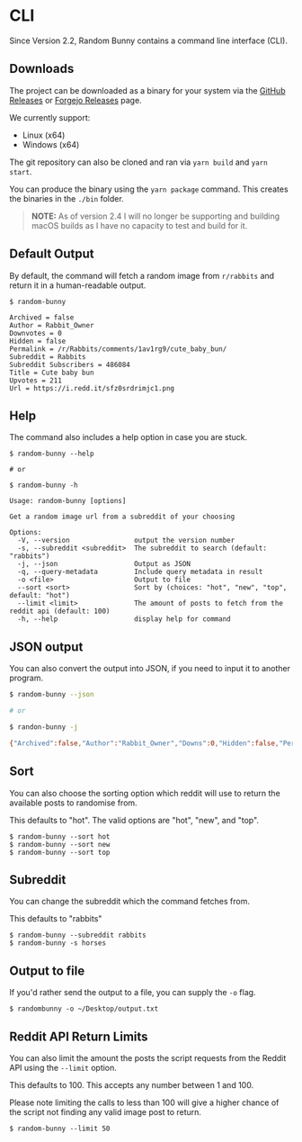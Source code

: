 # CLI

Since Version 2.2, Random Bunny contains a command line interface (CLI).

## Downloads

The project can be downloaded as a binary for your system via the [GitHub Releases](https://github.com/Vylpes/random-bunny/releases) or [Forgejo Releases](https://git.vylpes.xyz/RabbitLabs/random-bunny/releases) page.

We currently support:
- Linux (x64)
- Windows (x64)

The git repository can also be cloned and ran via `yarn build` and `yarn start`.

You can produce the binary using the `yarn package` command. This creates the binaries in the `./bin` folder.

> **NOTE:** As of version 2.4 I will no longer be supporting and building macOS builds as I have no capacity to test and build for it.

## Default Output

By default, the command will fetch a random image from `r/rabbits` and return it in a human-readable output.

```
$ random-bunny

Archived = false
Author = Rabbit_Owner
Downvotes = 0
Hidden = false
Permalink = /r/Rabbits/comments/1av1rg9/cute_baby_bun/
Subreddit = Rabbits
Subreddit Subscribers = 486084
Title = Cute baby bun
Upvotes = 211
Url = https://i.redd.it/sfz0srdrimjc1.png
```

## Help

The command also includes a help option in case you are stuck.

```
$ random-bunny --help

# or

$ random-bunny -h

Usage: random-bunny [options]

Get a random image url from a subreddit of your choosing

Options:
  -V, --version                output the version number
  -s, --subreddit <subreddit>  The subreddit to search (default: "rabbits")
  -j, --json                   Output as JSON
  -q, --query-metadata         Include query metadata in result
  -o <file>                    Output to file
  --sort <sort>                Sort by (choices: "hot", "new", "top", default: "hot")
  --limit <limit>              The amount of posts to fetch from the reddit api (default: 100)
  -h, --help                   display help for command
```

## JSON output

You can also convert the output into JSON, if you need to input it to another program.

```bash
$ random-bunny --json

# or

$ randon-bunny -j

{"Archived":false,"Author":"Rabbit_Owner","Downs":0,"Hidden":false,"Permalink":"/r/Rabbits/comments/1av1rg9/cute_baby_bun/","Subreddit":"Rabbits","SubredditSubscribers":486085,"Title":"Cute baby bun","Ups":210,"Url":"https://i.redd.it/sfz0srdrimjc1.png"}
```

## Sort

You can also choose the sorting option which reddit will use to return the available posts to randomise from.

This defaults to "hot". The valid options are "hot", "new", and "top".

```
$ random-bunny --sort hot
$ random-bunny --sort new
$ random-bunny --sort top
```


## Subreddit

You can change the subreddit which the command fetches from.

This defaults to "rabbits"

```
$ random-bunny --subreddit rabbits
$ random-bunny -s horses
```

## Output to file

If you'd rather send the output to a file, you can supply the `-o` flag.

```
$ randombunny -o ~/Desktop/output.txt
```

## Reddit API Return Limits

You can also limit the amount the posts the script requests from the Reddit API
using the `--limit` option.

This defaults to 100. This accepts any number between 1 and 100.

Please note limiting the calls to less than 100 will give a higher chance of
the script not finding any valid image post to return.

```
$ random-bunny --limit 50
```

